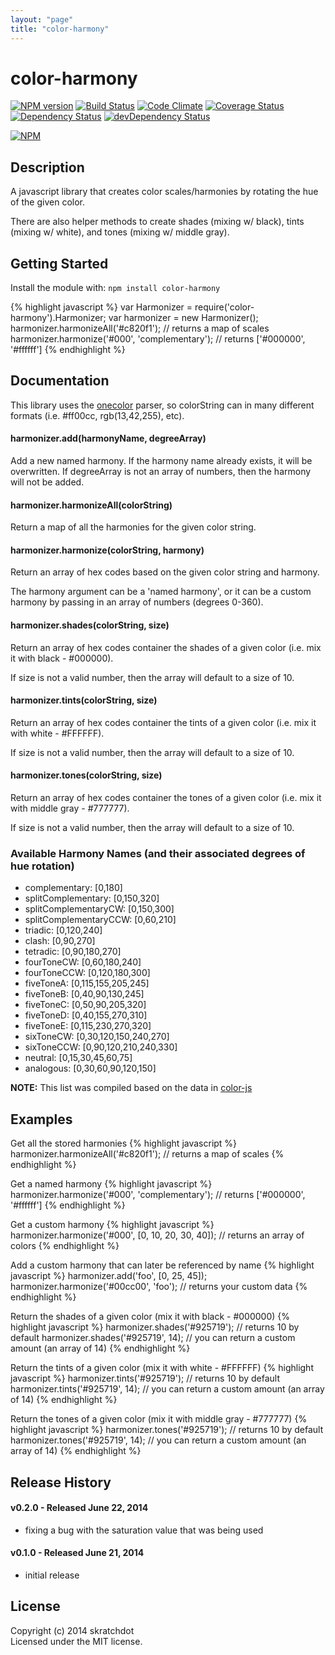 ```yaml
---
layout: "page"
title: "color-harmony"
---
```

# color-harmony

[![NPM version](https://badge.fury.io/js/color-harmony.svg)](http://badge.fury.io/js/color-harmony)
[![Build Status](https://travis-ci.org/skratchdot/color-harmony.png?branch=master)](https://travis-ci.org/skratchdot/color-harmony)
[![Code Climate](https://codeclimate.com/github/skratchdot/color-harmony.png)](https://codeclimate.com/github/skratchdot/color-harmony)
[![Coverage Status](https://coveralls.io/repos/skratchdot/color-harmony/badge.png)](https://coveralls.io/r/skratchdot/color-harmony)
[![Dependency Status](https://david-dm.org/skratchdot/color-harmony.svg)](https://david-dm.org/skratchdot/color-harmony)
[![devDependency Status](https://david-dm.org/skratchdot/color-harmony/dev-status.svg)](https://david-dm.org/skratchdot/color-harmony#info=devDependencies)

[![NPM](https://nodei.co/npm/color-harmony.png)](https://npmjs.org/package/color-harmony)


## Description

A javascript library that creates color scales/harmonies by rotating the hue of the given color.

There are also helper methods to create shades (mixing w/ black), tints (mixing w/ white), and
tones (mixing w/ middle gray).


## Getting Started

Install the module with: `npm install color-harmony`

{% highlight javascript %}
var Harmonizer = require('color-harmony').Harmonizer;
var harmonizer = new Harmonizer();
harmonizer.harmonizeAll('#c820f1'); // returns a map of scales
harmonizer.harmonize('#000', 'complementary'); // returns ['#000000', '#ffffff']
{% endhighlight %}


## Documentation

This library uses the [onecolor](https://github.com/One-com/one-color) parser,
so colorString can in many different formats (i.e. #ff00cc, rgb(13,42,255), etc).

#### harmonizer.add(harmonyName, degreeArray)

Add a new named harmony. If the harmony name already exists, it will
be overwritten.  If degreeArray is not an array of numbers, then the
harmony will not be added.

#### harmonizer.harmonizeAll(colorString)

Return a map of all the harmonies for the given color string.

#### harmonizer.harmonize(colorString, harmony)

Return an array of hex codes based on the given color string and harmony.

The harmony argument can be a 'named harmony', or it can be a custom harmony
by passing in an array of numbers (degrees 0-360).

#### harmonizer.shades(colorString, size)

Return an array of hex codes container the shades of a given color (i.e. mix it with black - #000000).

If size is not a valid number, then the array will default to a size of 10.

#### harmonizer.tints(colorString, size)

Return an array of hex codes container the tints of a given color (i.e. mix it with white - #FFFFFF).

If size is not a valid number, then the array will default to a size of 10.

#### harmonizer.tones(colorString, size)

Return an array of hex codes container the tones of a given color (i.e. mix it with middle gray - #777777).

If size is not a valid number, then the array will default to a size of 10.

### Available Harmony Names (and their associated degrees of hue rotation)

- complementary: [0,180]
- splitComplementary: [0,150,320]
- splitComplementaryCW: [0,150,300]
- splitComplementaryCCW: [0,60,210]
- triadic: [0,120,240]
- clash: [0,90,270]
- tetradic: [0,90,180,270]
- fourToneCW: [0,60,180,240]
- fourToneCCW: [0,120,180,300]
- fiveToneA: [0,115,155,205,245]
- fiveToneB: [0,40,90,130,245]
- fiveToneC: [0,50,90,205,320]
- fiveToneD: [0,40,155,270,310]
- fiveToneE: [0,115,230,270,320]
- sixToneCW: [0,30,120,150,240,270]
- sixToneCCW: [0,90,120,210,240,330]
- neutral: [0,15,30,45,60,75]
- analogous: [0,30,60,90,120,150]

**NOTE:** This list was compiled based on the data in [color-js](https://github.com/brehaut/color-js)


## Examples

Get all the stored harmonies
{% highlight javascript %}
harmonizer.harmonizeAll('#c820f1'); // returns a map of scales
{% endhighlight %}

Get a named harmony
{% highlight javascript %}
harmonizer.harmonize('#000', 'complementary'); // returns ['#000000', '#ffffff']
{% endhighlight %}

Get a custom harmony
{% highlight javascript %}
harmonizer.harmonize('#000', [0, 10, 20, 30, 40]); // returns an array of colors
{% endhighlight %}

Add a custom harmony that can later be referenced by name
{% highlight javascript %}
harmonizer.add('foo', [0, 25, 45]);
harmonizer.harmonize('#00cc00', 'foo'); // returns your custom data
{% endhighlight %}

Return the shades of a given color (mix it with black - #000000)
{% highlight javascript %}
harmonizer.shades('#925719'); // returns 10 by default
harmonizer.shades('#925719', 14); // you can return a custom amount (an array of 14)
{% endhighlight %}

Return the tints of a given color (mix it with white - #FFFFFF)
{% highlight javascript %}
harmonizer.tints('#925719'); // returns 10 by default
harmonizer.tints('#925719', 14); // you can return a custom amount (an array of 14)
{% endhighlight %}

Return the tones of a given color (mix it with middle gray - #777777)
{% highlight javascript %}
harmonizer.tones('#925719'); // returns 10 by default
harmonizer.tones('#925719', 14); // you can return a custom amount (an array of 14)
{% endhighlight %}


## Release History

#### v0.2.0 - Released June 22, 2014

- fixing a bug with the saturation value that was being used

#### v0.1.0 - Released June 21, 2014

- initial release


## License

Copyright (c) 2014 skratchdot  
Licensed under the MIT license.
